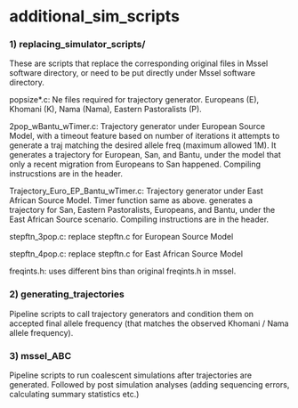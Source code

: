 # additional_sim_scripts

### 1) replacing_simulator_scripts/

These are scripts that replace the corresponding original files in Mssel software directory, or need to be put directly under Mssel software directory. 

popsize*.c: Ne files required for trajectory generator. Europeans (E), Khomani (K), Nama (Nama), Eastern Pastoralists (P).

2pop_wBantu_wTimer.c: Trajectory generator under European Source Model, with a timeout feature based on number of iterations it attempts to generate a traj matching the desired allele freq (maximum allowed 1M). It generates a trajectory for European, San, and Bantu, under the model that only a recent migration from Europeans to San happened. Compiling instrucstions are in the header.

Trajectory_Euro_EP_Bantu_wTimer.c: Trajectory generator under East African Source Model. Timer function same as above. generates a trajectory for San, Eastern Pastoralists, Europeans, and Bantu, under the East African Source scenario. Compiling instructions are in the header.

stepftn_3pop.c: replace stepftn.c for European Source Model

stepftn_4pop.c: replace stepftn.c for East African Source Model

freqints.h: uses different bins than original freqints.h in mssel.

### 2) generating_trajectories

Pipeline scripts to call trajectory generators and condition them on accepted final allele frequency (that matches the observed Khomani / Nama allele frequency). 

### 3) mssel_ABC

Pipeline scripts to run coalescent simulations after trajectories are generated. Followed by post simulation analyses (adding sequencing errors, calculating summary statistics etc.) 

